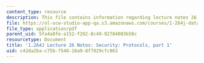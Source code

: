 ```yaml
---
content_type: resource
description: This file contains information regarding lecture notes 26.
file: https://ol-ocw-studio-app-qa.s3.amazonaws.com/courses/1-264j-database-internet-and-systems-integration-technologies-fall-2013/c42da2bac75b754816a98f7929cfc963_MIT1_264JF13_lect_26.pdf
file_type: application/pdf
parent_uid: 5fa4a8fe-a152-f202-8c49-92784003b58c
resourcetype: Document
title: '1.264J Lecture 26 Notes: Security: Protocols, part 1'
uid: c42da2ba-c75b-7548-16a9-8f7929cfc963
---
```

